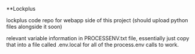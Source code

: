 **Lockplus


lockplus code repo for webapp side of this project (should upload python files alongside it soon)

relevant variable information in PROCESSENV.txt file, essentially just copy that into a file called .env.local for all of the process.env calls to work.

